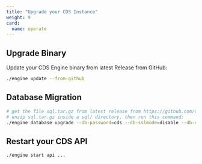 ```yaml
---
title: "Upgrade your CDS Instance"
weight: 9
card: 
  name: operate
---
```


## Upgrade Binary

Update your CDS Engine binary from latest Release from GitHub:

```bash
./engine update --from-github
```

## Database Migration

```bash
# get the file sql.tar.gz from latest release from https://github.com/ovh/cds/releases
# unzip sql.tar.gz inside a sql/ directory, then run this command:
./engine database upgrade --db-password=cds --db-sslmode=disable --db-name=cds --migrate-dir=sql --db-connect-timeout=20
```

## Restart your CDS API

```bash
./engine start api ... 
```
